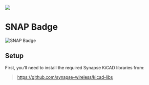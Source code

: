 [![](https://cloud.githubusercontent.com/assets/1317406/12406044/32cd9916-be0f-11e5-9b18-1547f284f878.png)](http://www.synapse-wireless.com/)

# SNAP Badge
![SNAP Badge](https://cloud.githubusercontent.com/assets/1317406/13686075/7f367d48-e6d9-11e5-989c-c24a74ff517c.jpg)
## Setup

First, you'll need to install the required Synapse KiCAD libraries from:

> https://github.com/synapse-wireless/kicad-libs
